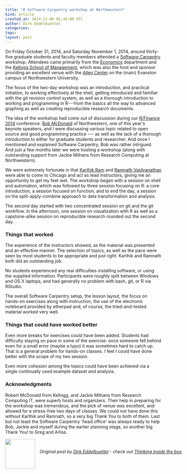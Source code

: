 ```yaml
---
title: "A Software Carpentry workshop at Northwestern"
kind: article
created_at: 2014-11-06 02:44:00 UTC
author: Dirk Eddelbuettel
categories: 
tags: 
layout: post
---
```

<p>On Friday October 31, 2014, and Saturday November 1, 2014, around thirty-five graduate students and faculty members attended a <a href="http://software-carpentry.org/">Software Carpentry</a> workshop. Attendees came primarily from the <a href="http://www.econ.northwestern.edu/">Economics</a> department and the <a href="http://www.kellogg.northwestern.edu/">Kellogg School of Management</a>, which was also the host and sponsor providing an excellent venue with the <a href="http://www.kellogg.northwestern.edu/execed/our_learning_environment/allen_center.aspx">Allen Center</a> on the (main) Evanston campus of Northwestern University.</p>
<p>The focus of the two-day workshop was an introduction, and practical initiation, to working effectively at the shell, getting introduced and familiar with the git revision control system, as well as a thorough introduction to working and programming in R---from the basics all the way to advanced graphing as well as creating reproducible research documents.</p>
<p>The idea of the workshop had come out of discussion during our <a href="http://www.rinfinance.com">R/Finance 2014</a> conference. <a href="http://www.kellogg.northwestern.edu/faculty/directory/mcdonald_robert.aspx">Bob McDonald</a> of Northwestern, one of this year's keynote speakers, and I were discussing various topic related to open source and good programming practice --- as well as the lack of a thorough introduction to either for graduate students and researcher. And once I mentioned and explained Software Carpentry, Bob was rather intrigued. And just a few months later we were hosting a workshop (along with outstanding support from Jackie Milhans from Research Computing at Northwestern).</p>
<p>We were extremely fortunate in that <a href="http://karthik.io">Karthik Ram</a> and <a href="http://ramnathv.github.io/">Ramnath Vaidyanathan</a> were able to come to Chicago and act as lead instructors, giving me an opportunity to get my feet wet. The workshop began with a session on shell and automation, which was followed by three session focusing on R: a core introduction, a session focused on function, and to end the day, a session on the split-apply-combine approach to data transformation and analysis.</p>
<p>The second day started with two concentrated session on git and the git workflow. In the afternoon, one session on visualization with R as well as a capstone-alike session on reproducible research rounded out the second day.</p>
<h3 id="things-that-worked">Things that worked</h3>
<p>The experience of the instructors showed, as the material was presented and an effective manner. The selection of topics, as well as the pace were seen by most students to be appropriate and <em>just right</em>. Karthik and Ramnath both did an outstanding job.</p>
<p>No students experienced any real difficulties installing software, or using the supplied information. Participants were roughly split between Windows and OS X laptops, and had generally no problem with bash, git, or R via RStudio.</p>
<p>The overall Software Carpentry setup, the lesson layout, the focus on hands-on exercises along with instruction, the use of the electronic noteboard provided by etherpad and, of course, the tried-and-tested material worked very well.</p>
<h3 id="things-that-could-have-worked-better">Things that could have worked better</h3>
<p>Even more breaks for exercises could have been added. Students had difficulty staying on pace in some of the exercise: once someone fell behind even for a small error (maybe a typo) it was sometimes hard to catch up. That is a general problem for hands-on classes. I feel I could have done better with the scope of my two session.</p>
<p>Even more cohesion among the topics could have been achieved via a single continually used example dataset and analysis.</p>
<h3 id="acknowledgments">Acknowledgments</h3>
<p>Robert McDonald from Kellogg, and Jackie Milhans from Research Computing IT, were superb hosts and organizers. Their help in preparing for the workshop was tremendous, and the pick of venue was excellent, and allowed for a stress-free two days of classes. We could not have done this without Karthik and Ramnath, so a very big Thank You to both of them. Last but not least the Software Carpentry 'head office' was always ready to help Bob, Jackie and myself during the earlier planning stage, so another big Thank You! to Greg and Arliss.</p><div class="author">
  <img src="" style="width: 96px; height: 96;">
  <span style="position: absolute; padding: 32px 15px;">
    <i>Original post by <a href="http://twitter.com/">Dirk Eddelbuettel</a> - check out <a href="http://dirk.eddelbuettel.com/blog">Thinking inside the box   </a></i>
  </span>
</div>
